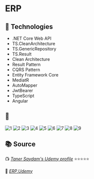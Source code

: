 # ERP

## 🚀 Technologies  
- .NET Core Web API
- TS.CleanArchitecture
- TS.GenericRepository
- TS.Result
- Clean Architecture
- Result Pattern
- CQRS Pattern
- Entity Framework Core
- MediatR
- AutoMapper
- JwtBearer
- TypeScript
- Angular

## 📸 
![1](https://github.com/user-attachments/assets/75be5446-4dd8-4b0c-a997-d3fe77700eda)
![2](https://github.com/user-attachments/assets/7aedf690-83f1-47bf-96eb-675137bbe71a)
![3](https://github.com/user-attachments/assets/c2f4e90b-0bb5-46be-94a3-d97c1f88d51e)
![4](https://github.com/user-attachments/assets/b10478ed-4167-48ad-9b64-2bb2fead0de4)
![5](https://github.com/user-attachments/assets/edcc7739-f352-456e-95c3-6a61e628b341)
![6](https://github.com/user-attachments/assets/f5204747-1eb5-4f92-83dc-379c452a6000)
![7](https://github.com/user-attachments/assets/149b4f0b-da2d-4b0d-9c81-9b21681cc6d8)
![8](https://github.com/user-attachments/assets/0c37ec02-b557-486d-a866-56debdde0abf)
![9](https://github.com/user-attachments/assets/22cd6e5a-5708-4307-9804-87f87ca68fe4)

## 📚 Source  
📺 *[Taner Saydam's Udemy profile](https://www.udemy.com/user/taner-saydam/?kw=taner+saydam&src=sac)* ⭐⭐⭐⭐⭐ <br>  
🐙 *[ERP.Udemy](https://github.com/TanerSaydam/ERP.Udemy)*
